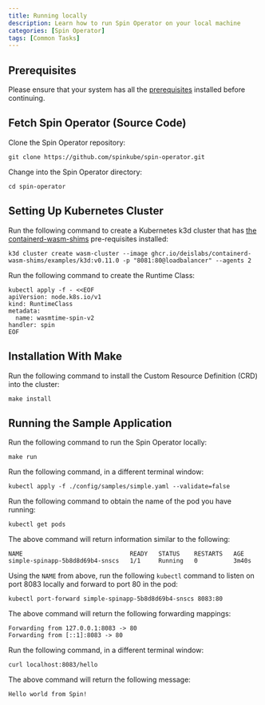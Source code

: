 ```yaml
---
title: Running locally
description: Learn how to run Spin Operator on your local machine
categories: [Spin Operator]
tags: [Common Tasks]
---
```


## Prerequisites

Please ensure that your system has all the [prerequisites](./prerequisites.md) installed before continuing.

## Fetch Spin Operator (Source Code)

Clone the Spin Operator repository:

```console
git clone https://github.com/spinkube/spin-operator.git
```

Change into the Spin Operator directory:

```console
cd spin-operator
```

## Setting Up Kubernetes Cluster

Run the following command to create a Kubernetes k3d cluster that has [the containerd-wasm-shims](https://github.com/deislabs/containerd-wasm-shims) pre-requisites installed:

```console
k3d cluster create wasm-cluster --image ghcr.io/deislabs/containerd-wasm-shims/examples/k3d:v0.11.0 -p "8081:80@loadbalancer" --agents 2
```

Run the following command to create the Runtime Class:

```console
kubectl apply -f - <<EOF
apiVersion: node.k8s.io/v1
kind: RuntimeClass
metadata:
  name: wasmtime-spin-v2
handler: spin
EOF
```

## Installation With Make

Run the following command to install the Custom Resource Definition (CRD) into the cluster:

```console
make install
```

## Running the Sample Application

Run the following command to run the Spin Operator locally:

```console
make run
```

Run the following command, in a different terminal window:

```console
kubectl apply -f ./config/samples/simple.yaml --validate=false
```

Run the following command to obtain the name of the pod you have running:

```console
kubectl get pods
```

The above command will return information similar to the following:

```console
NAME                              READY   STATUS    RESTARTS   AGE
simple-spinapp-5b8d8d69b4-snscs   1/1     Running   0          3m40s

```

Using the `NAME` from above, run the following `kubectl` command to listen on port 8083 locally and forward to port 80 in the pod:

```console
kubectl port-forward simple-spinapp-5b8d8d69b4-snscs 8083:80
```

The above command will return the following forwarding mappings:

```console
Forwarding from 127.0.0.1:8083 -> 80
Forwarding from [::1]:8083 -> 80
```

Run the following command, in a different terminal window:

```console
curl localhost:8083/hello
```

The above command will return the following message:

```console
Hello world from Spin!
```

